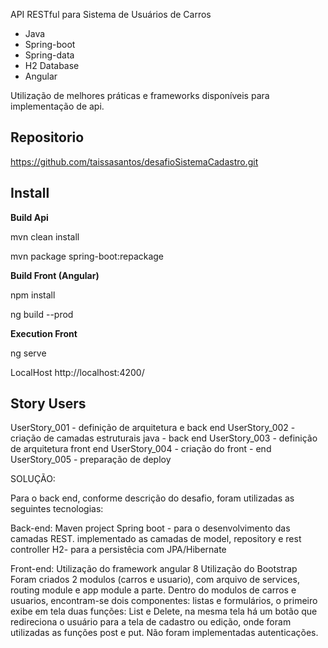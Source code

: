 
API RESTful para Sistema de Usuários de Carros

* Java 
* Spring-boot
* Spring-data
* H2 Database
* Angular

Utilização de melhores práticas e frameworks disponíveis para implementação de api.

## Repositorio

https://github.com/taissasantos/desafioSistemaCadastro.git

## Install

**Build Api**

mvn clean install

mvn package spring-boot:repackage


**Build Front (Angular)**

npm install

ng build --prod

**Execution Front**

ng serve

LocalHost
http://localhost:4200/


## Story Users
UserStory_001 - definição de arquitetura e back end
UserStory_002 - criação de camadas estruturais java - back end
UserStory_003 - definição de arquitetura front end
UserStory_004 - criação do front - end 
UserStory_005 - preparação de deploy 

SOLUÇÃO:

Para o back end, conforme descrição do desafio, foram utilizadas as seguintes tecnologias:

Back-end:
Maven project
Spring boot - para o desenvolvimento das camadas REST.
	implementado as camadas de model, repository e rest controller
H2- para a persistêcia com JPA/Hibernate

Front-end:
Utilização do framework angular 8
Utilização do Bootstrap
Foram criados 2 modulos (carros e usuario), com arquivo de services, routing module e app module a parte.
Dentro do modulos de carros e usuarios, encontram-se dois componentes: listas e formulários, o primeiro exibe em tela duas funções: List e Delete, na mesma tela há um botão que redireciona o usuário para a tela de cadastro ou edição, onde foram utilizadas as funções post e put.
Não foram implementadas autenticações.







